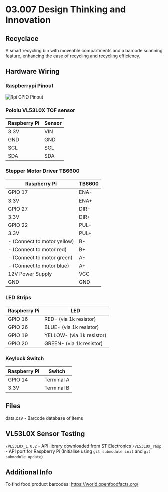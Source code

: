 # 03.007 Design Thinking and Innovation
## Recyclace
A smart recycling bin with moveable compartments and a barcode scanning feature, enhancing the ease of recycling and recycling efficiency.

## Hardware Wiring
### Raspberrypi Pinout
![Rpi GPIO Pinout](https://www.raspberrypi-spy.co.uk/wp-content/uploads/2012/06/Raspberry-Pi-GPIO-Header-with-Photo.png)
### Pololu VL53L0X TOF sensor
| Raspberry Pi | Sensor |
| ------------ | ------ |
| 3.3V | VIN |
| GND | GND |
| SCL | SCL |
| SDA | SDA |

### Stepper Motor Driver TB6600
| Raspberry Pi                | TB6600 |
| --------------------------- | ------ |
| GPIO 17                     | ENA-   |
| 3.3V                        | ENA+   |
| GPIO 27                     | DIR-   |
| 3.3V                        | DIR+   |
| GPIO 22                     | PUL-   |
| 3.3V                        | PUL+   |
| - (Connect to motor yellow) | B-     |
| - (Connect to motor red)    | B+     |
| - (Connect to motor green)  | A-     |
| - (Connect to motor blue)   | A+     |
| 12V Power Supply            | VCC    |
| GND                         | GND    |

###  LED Strips
| Raspberry Pi                | LED |
| --------------------------- | ------ |
| GPIO 16                     | RED- (via 1k resistor) |
| GPIO 26                     | BLUE- (via 1k resistor) |
| GPIO 19                     | YELLOW- (via 1k resistor) |
| GPIO 20                     | GREEN- (via 1k resistor) |

### Keylock Switch
| Raspberry Pi                | Switch |
| --------------------------- | ------ |
| GPIO 14                     | Terminal A |
| 3.3V                        | Terminal B |


## Files

data.csv - Barcode database of items

## VL53L0X Sensor Testing
`/VL53L0X_1.0.2` - API library downloaded from ST Electronics
`/VL53L0X_rasp` - API port for Raspberry Pi (Initialise using `git submodule init` and `git submodule update`)

## Additional Info
To find food product barcodes: https://world.openfoodfacts.org/
